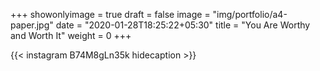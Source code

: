 +++
showonlyimage = true
draft = false
image = "img/portfolio/a4-paper.jpg"
date = "2020-01-28T18:25:22+05:30"
title = "You Are Worthy and Worth It"
weight = 0
+++


{{< instagram B74M8gLn35k hidecaption >}}
